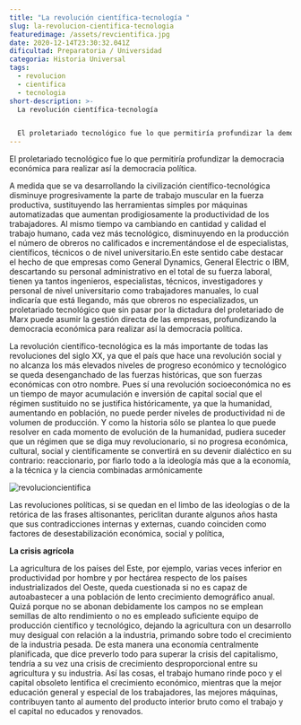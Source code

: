 ```yaml
---
title: "La revolución científica-tecnología "
slug: la-revolucion-cientifica-tecnologia
featuredimage: /assets/revcientifica.jpg
date: 2020-12-14T23:30:32.041Z
dificultad: Preparatoria / Universidad
categoria: Historia Universal
tags:
  - revolucion
  - cientifica
  - tecnologia
short-description: >-
  La revolución científica-tecnología 


  El proletariado tecnológico fue lo que permitiría profundizar la democracia económica para realizar así la democracia política.
---
```

El proletariado tecnológico fue lo que permitiría profundizar la democracia económica para realizar así la democracia política.

A medida que se va desarrollando la civilización científico-tecnológica disminuye progresivamente la parte de trabajo muscular en la fuerza productiva, sustituyendo las herramientas simples por máquinas automatizadas que aumentan prodigiosamente la productividad de los trabajadores. Al mismo tiempo va cambiando en cantidad y calidad el trabajo humano, cada vez más tecnológico, disminuyendo en la producción el número de obreros no calificados e incrementándose el de especialistas, científicos, técnicos o de nivel universitario.En este sentido cabe destacar el hecho de que empresas como General Dynamics, General Electric o IBM, descartando su personal administrativo en el total de su fuerza laboral, tienen ya tantos ingenieros, especialistas, técnicos, investigadores y personal de nivel universitario como trabajadores manuales, lo cual indicaría que está llegando, más que obreros no especializados, un proletariado tecnológico que sin pasar por la dictadura del proletariado de Marx puede asumir la gestión directa de las empresas, profundizando la democracia económica para realizar así la democracia política.

La revolución científico-tecnológica es la más importante de todas las revoluciones del siglo XX, ya que el país que hace una revolución social y no alcanza los más elevados niveles de progreso económico y tecnológico se queda desenganchado de las fuerzas históricas, que son fuerzas económicas con otro nombre. Pues sí una revolución socioeconómica no es un tiempo de mayor acumulación e inversión de capital social que el régimen sustituido no se justifica históricamente, ya que la humanidad, aumentando en población, no puede perder niveles de productividad ni de volumen de producción. Y como la historia sólo se plantea lo que puede resolver en cada momento de evolución de la humanidad, pudiera suceder que un régimen que se diga muy revolucionario, si no progresa económica, cultural, social y científicamente se convertirá en su devenir dialéctico en su contrario: reaccionario, por fiarlo todo a la ideología más que a la economía, a la técnica y la ciencia combinadas armónicamente

![revolucioncientifica](/assets/evolucioncientifica.jpg "revolucioncientifica")

Las revoluciones políticas, si se quedan en el limbo de las ideologías o de la retórica de las frases altisonantes, periclitan durante algunos años hasta que sus contradicciones internas y externas, cuando coinciden como factores de desestabilización económica, social y política,



**La crisis agrícola** 

La agricultura de los países del Este, por ejemplo, varias veces inferior en productividad por hombre y por hectárea respecto de los países industrializados del Oeste, queda cuestionada si no es capaz de autoabastecer a una población de lento crecimiento demográfico anual. Quizá porque no se abonan debidamente los campos no se emplean semillas de alto rendimiento o no es empleado suficiente equipo de producción científico y tecnológico, dejando la agricultura con un desarrollo muy desigual con relación a la industria, primando sobre todo el crecimiento de la industria pesada. De esta manera una economía centralmente planificada, que dice preverlo todo para superar la crisis del capitalismo, tendría a su vez una crisis de crecimiento desproporcional entre su agricultura y su industria. Así las cosas, el trabajo humano rinde poco y el capital obsoleto lentifica el crecimiento económico, mientras que la mejor educación general y especial de los trabajadores, las mejores máquinas, contribuyen tanto al aumento del producto interior bruto como el trabajo y el capital no educados y renovados.